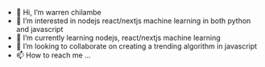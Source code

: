 - 👋 Hi, I’m warren chilambe
- 👀 I’m interested in nodejs react/nextjs machine learning in both python and javascript 
- 🌱 I’m currently learning nodejs, react/nextjs machine learning
- 💞️ I’m looking to collaborate on creating a trending algorithm in javascript
- 📫 How to reach me ...

<!---
warren0103/warren0103 is a ✨ special ✨ repository because its `README.md` (this file) appears on your GitHub profile.
You can click the Preview link to take a look at your changes.
--->
